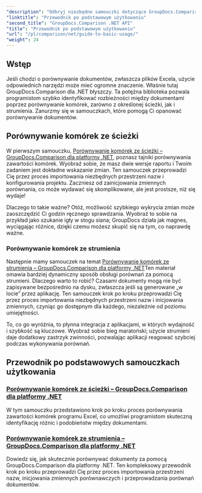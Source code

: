 ```yaml
---
"description": "Odkryj niezbędne samouczki dotyczące GroupDocs.Comparison dla platformy .NET, które pomogą Ci efektywnie porównywać dokumenty i uzyskać wgląd w rozwój. Dowiedz się, jak łatwo porównywać komórki w programie Excel."
"linktitle": "Przewodnik po podstawowym użytkowaniu"
"second_title": "GroupDocs.Comparison .NET API"
"title": "Przewodnik po podstawowym użytkowaniu"
"url": "/pl/comparison/net/guide-to-basic-usage/"
"weight": 24
---
```


## Wstęp

Jeśli chodzi o porównywanie dokumentów, zwłaszcza plików Excela, użycie odpowiednich narzędzi może mieć ogromne znaczenie. Właśnie tutaj GroupDocs.Comparison dla .NET błyszczy. Ta potężna biblioteka pozwala programistom szybko identyfikować rozbieżności między dokumentami poprzez porównywanie komórek, zarówno z określonej ścieżki, jak i strumienia. Zanurzmy się w samouczkach, które pomogą Ci opanować porównywanie dokumentów.

## Porównywanie komórek ze ścieżki

W pierwszym samouczku, [Porównywanie komórek ze ścieżki – GroupDocs.Comparison dla platformy .NET](./comparing-cells-from-path/), poznasz tajniki porównywania zawartości komórek. Wyobraź sobie, że masz dwie wersje raportu i Twoim zadaniem jest dokładne wskazanie zmian. Ten samouczek przeprowadzi Cię przez proces importowania niezbędnych przestrzeni nazw i konfigurowania projektu. Zaczniesz od zainicjowania zmiennych porównania, co może wydawać się skomplikowane, ale jest prostsze, niż się wydaje!

Dlaczego to takie ważne? Otóż, możliwość szybkiego wykrycia zmian może zaoszczędzić Ci godzin ręcznego sprawdzania. Wyobraź to sobie na przykład jako szukanie igły w stogu siana; GroupDocs działa jak magnes, wyciągając różnice, dzięki czemu możesz skupić się na tym, co naprawdę ważne.

### Porównywanie komórek ze strumienia

Następnie mamy samouczek na temat [Porównywanie komórek ze strumienia – GroupDocs.Comparison dla platformy .NET](./comparing-cells-from-stream/)Ten materiał omawia bardziej dynamiczny sposób obsługi porównań za pomocą strumieni. Dlaczego warto to robić? Czasami dokumenty mogą nie być zapisywane bezpośrednio na dysku, zwłaszcza jeśli są generowane „w locie” przez aplikację. Ten samouczek krok po kroku przeprowadzi Cię przez proces importowania niezbędnych przestrzeni nazw i inicjowania zmiennych, czyniąc go dostępnym dla każdego, niezależnie od poziomu umiejętności.

To, co go wyróżnia, to płynna integracja z aplikacjami, w których wydajność i szybkość są kluczowe. Wyobraź sobie bieg maratoński; użycie strumieni daje dodatkowy zastrzyk zwinności, pozwalając aplikacji reagować szybciej podczas wykonywania porównań.

## Przewodnik po podstawowych samouczkach użytkowania
### [Porównywanie komórek ze ścieżki – GroupDocs.Comparison dla platformy .NET](./comparing-cells-from-path/)
W tym samouczku przedstawiono krok po kroku proces porównywania zawartości komórek programu Excel, co umożliwi programistom skuteczną identyfikację różnic i podobieństw między dokumentami.
### [Porównywanie komórek ze strumienia – GroupDocs.Comparison dla platformy .NET](./comparing-cells-from-stream/)
Dowiedz się, jak skutecznie porównywać dokumenty za pomocą GroupDocs.Comparison dla platformy .NET. Ten kompleksowy przewodnik krok po kroku przeprowadzi Cię przez proces importowania przestrzeni nazw, inicjowania zmiennych porównawczych i przeprowadzania porównań dokumentów.